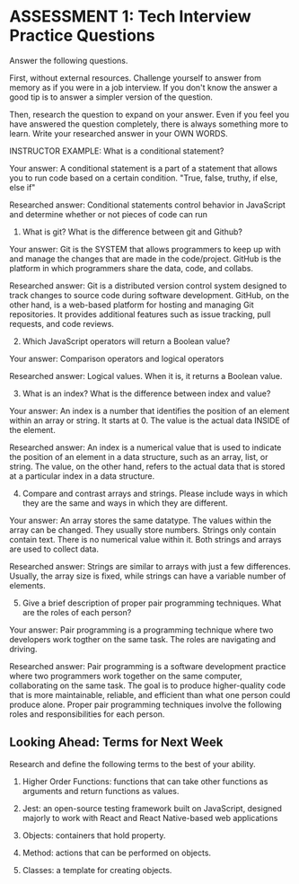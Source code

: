 # ASSESSMENT 1: Tech Interview Practice Questions

Answer the following questions.

First, without external resources. Challenge yourself to answer from memory as if you were in a job interview. If you don't know the answer a good tip is to answer a simpler version of the question.

Then, research the question to expand on your answer. Even if you feel you have answered the question completely, there is always something more to learn. Write your researched answer in your OWN WORDS.

INSTRUCTOR EXAMPLE: What is a conditional statement?

Your answer: A conditional statement is a part of a statement that allows you to run code based on a certain condition. "True, false, truthy, if else, else if" 

Researched answer: Conditional statements control behavior in JavaScript and determine whether or not pieces of code can run

1. What is git? What is the difference between git and Github?

Your answer: Git is the SYSTEM that allows programmers to keep up with and manage the changes that are made in the code/project. GitHub is the platform in which programmers share the data, code, and collabs.

Researched answer: Git is a distributed version control system designed to track changes to source code during software development. GitHub, on the other hand, is a web-based platform for hosting and managing Git repositories. It provides additional features such as issue tracking, pull requests, and code reviews.

2. Which JavaScript operators will return a Boolean value?

Your answer: Comparison operators and logical operators 

Researched answer: Logical values. When it is, it returns a Boolean value.

3. What is an index? What is the difference between index and value?

Your answer: An index is a number that identifies the position of an element within an array or string. It starts at 0. The value is the actual data INSIDE of the element.

Researched answer: An index is a numerical value that is used to indicate the position of an element in a data structure, such as an array, list, or string. The value, on the other hand, refers to the actual data that is stored at a particular index in a data structure. 

4. Compare and contrast arrays and strings. Please include ways in which they are the same and ways in which they are different.

Your answer: An array stores the same datatype. The values within the array can be changed. They usually store numbers. Strings only contain contain text. There is no numerical value within it. Both strings and arrays are used to collect data.

Researched answer: Strings are similar to arrays with just a few differences. Usually, the array size is fixed, while strings can have a variable number of elements.

5. Give a brief description of proper pair programming techniques. What are the roles of each person?

Your answer: Pair programming is a programming technique where two developers work togther on the same task. The roles are navigating and driving. 

Researched answer: Pair programming is a software development practice where two programmers work together on the same computer, collaborating on the same task. The goal is to produce higher-quality code that is more maintainable, reliable, and efficient than what one person could produce alone. Proper pair programming techniques involve the following roles and responsibilities for each person.

## Looking Ahead: Terms for Next Week

Research and define the following terms to the best of your ability.

1. Higher Order Functions: functions that can take other functions as arguments and return functions as values.

2. Jest: an open-source testing framework built on JavaScript, designed majorly to work with React and React Native-based web applications

3. Objects: containers that hold property.

4. Method: actions that can be performed on objects.

5. Classes: a template for creating objects.
